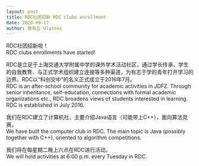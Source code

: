 ```yaml
---
layout: post
title: RDC社团招新 RDC clubs enrollment
date: 2020-09-17
author: 詹有丘 Ulysses
---
```


RDC社团招新啦！<br/>
RDC clubs enrollments have started!

RDC是立足于上海交通大学附属中学的课外学术活动社区，通过学长传承、学生的自我教育、与正式学术组织建立连接等多种渠道，为有志于学的青年打开学习的边界。RDC以“科创交中”的名义正式成立于2016年7月。<br/>
RDC is an after-school community for academic activities in JDFZ.
Through senior inheritance, self-education, connections with formal academic organizations etc.,
RDC broadens views of students interested in learning.
RDC is established in July 2016.

我们在RDC建立了计算机社，主要介绍Java语言（可能带上C++），面向算法竞赛。<br/>
We have built the computer club in RDC. The main topic is Java (possibly together with C++), oriented to algorithm competitions.

我们将在每星期二晚上六点在RDC进行活动。<br/>
We will hold activities at 6:00 p.m. every Tuesday in RDC.
